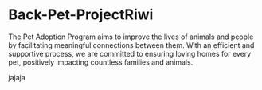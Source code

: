 # Back-Pet-ProjectRiwi
The Pet Adoption Program aims to improve the lives of animals and people by facilitating meaningful connections between them. With an efficient and supportive process, we are committed to ensuring loving homes for every pet, positively impacting countless families and animals.

jajaja